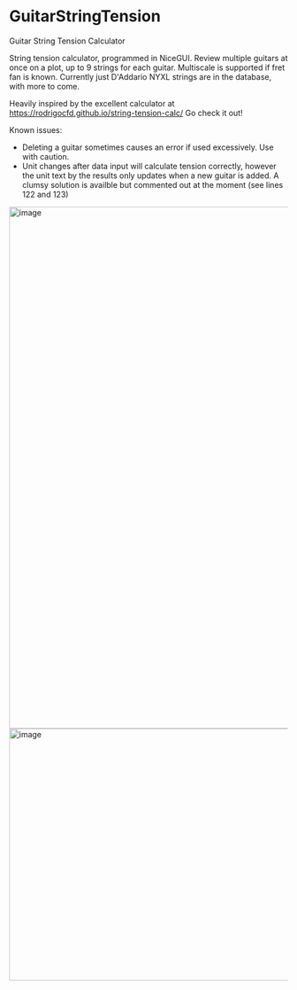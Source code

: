 # GuitarStringTension
Guitar String Tension Calculator

String tension calculator, programmed in NiceGUI. Review multiple guitars at once on a plot, up to 9 strings for each guitar. Multiscale is supported if fret fan is known. Currently just D'Addario NYXL strings are in the database, with more to come. 

Heavily inspired by the excellent calculator at https://rodrigocfd.github.io/string-tension-calc/ Go check it out!

Known issues: 
* Deleting a guitar sometimes causes an error if used excessively. Use with caution. 
* Unit changes after data input will calculate tension correctly, however the unit text by the results only updates when a new guitar is added. A clumsy solution is availble but commented out at the moment (see lines 122 and 123)

<img width="1443" height="942" alt="image" src="https://github.com/user-attachments/assets/ccbbf50a-21f7-4bb5-a6df-bed4fda3cac7" />

<img width="717" height="455" alt="image" src="https://github.com/user-attachments/assets/c3331a99-6d3c-4812-b853-3c95619eeb54" />
